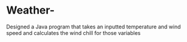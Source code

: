 # Weather-
Designed a Java program that takes an inputted temperature and wind speed and calculates the wind chill for those variables
